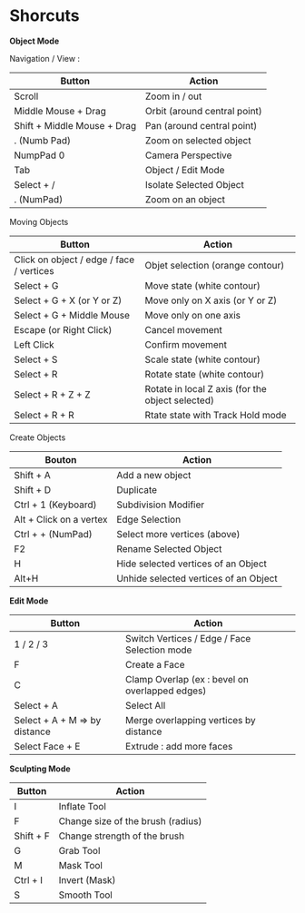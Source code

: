 # Shorcuts

**Object Mode**

Navigation / View :

| Button                      | Action                       |
| --------------------------- | ---------------------------- |
| Scroll                      | Zoom in / out                |
| Middle Mouse + Drag         | Orbit (around central point) |
| Shift + Middle Mouse + Drag | Pan (around central point)   |
| . (Numb Pad)                | Zoom on selected object      |
| NumpPad 0                   | Camera Perspective           |
| Tab                         | Object / Edit Mode           |
| Select + /                  | Isolate Selected Object      |
| . (NumPad)                  | Zoom on an object            |

Moving Objects

| Button                                   | Action                                           |
| ---------------------------------------- | ------------------------------------------------ |
| Click on object / edge / face / vertices | Objet selection (orange contour)                 |
| Select + G                               | Move state (white contour)                       |
| Select + G + X (or Y or Z)               | Move only on X axis (or Y or Z)                  |
| Select + G + Middle Mouse                | Move only on one axis                            |
| Escape (or Right Click)                  | Cancel movement                                  |
| Left Click                               | Confirm movement                                 |
| Select + S                               | Scale state (white contour)                      |
| Select + R                               | Rotate state (white contour)                     |
| Select + R + Z + Z                       | Rotate in local Z axis (for the object selected) |
| Select + R + R                           | Rtate state with Track Hold mode                 |

Create Objects

| Bouton                  | Action                                |
| ----------------------- | ------------------------------------- |
| Shift + A               | Add a new object                      |
| Shift + D               | Duplicate                             |
| Ctrl + 1 (Keyboard)     | Subdivision Modifier                  |
| Alt + Click on a vertex | Edge Selection                        |
| Ctrl + + (NumPad)       | Select more vertices (above)          |
| F2                      | Rename Selected Object                |
| H                       | Hide selected vertices of an Object   |
| Alt+H                   | Unhide selected vertices of an Object |

**Edit Mode**

| Button                       | Action                                         |
| ---------------------------- | ---------------------------------------------- |
| 1 / 2 / 3                    | Switch Vertices / Edge / Face Selection mode   |
| F                            | Create a Face                                  |
| C                            | Clamp Overlap (ex : bevel on overlapped edges) |
| Select + A                   | Select All                                     |
| Select + A + M ⇒ by distance | Merge overlapping vertices by distance         |
| Select Face + E              | Extrude : add more faces                       |

**Sculpting Mode**

| Button    | Action                            |
| --------- | --------------------------------- |
| I         | Inflate Tool                      |
| F         | Change size of the brush (radius) |
| Shift + F | Change strength of the brush      |
| G         | Grab Tool                         |
| M         | Mask Tool                         |
| Ctrl + I  | Invert (Mask)                     |
| S         | Smooth Tool                       |

